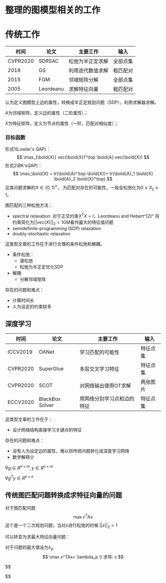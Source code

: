 # 整理的图模型相关的工作

# 传统工作

| 时间     | 论文      | 主要工作         | 输入     |
| -------- | --------- | ---------------- | -------- |
| CVPR2020 | SDRSAC    | 松弛为半正定求解 | 全部点集 |
| 2018     | GS        | 利用迭代数值求解 | 粗匹配对 |
| 2015     | FGM       | 邻域矩阵分解     | 全部点集 |
| 2005     | Leordeanu | 求解特征向量     | 粗匹配对 |

认为定义图模型上边的属性，转换成半正定规划问题（SDP），利用求解器求解。

$A$为邻域矩阵，定义边的属性（二阶属性）；

$X$为特征矩阵，定义为节点的属性（一阶，匹配对相似度）；



### 目标函数

形式1(Lowler's QAP)：
$$
\max_{\bold{X}} vec(\bold{X})^\top \bold{A} vec(\bold{X})
$$
形式2(BK'sQAP)：
$$
\max_\bold{X} = tr(\bold{A}^\top \bold{X})+ tr(\bold{A}_1 \bold{X} \bold{A}_2 \bold{X}^\top)
$$
这类问题求解的$X\in \{0,1\}^n$， 为匹配对存在的可能性，一般会松弛化为$0\leq X_{ij} \leq 1$。





图匹配的三种松弛方法： 

- spectral relaxation: 对于正交约束$X^TX=I$，Leordeanu and Hebert^[2]^ 将约束简化为$||vec(X)||_2=1$GM看作最大的特征值问题
-  semidefinite-programming (SDP) relaxation
- doubly-stochastic relaxation



这类型文章的工作在于进行合理的条件松弛和解耦。

- 条件松弛：
    - 谱松弛
    - 松弛为半正定优化SDP
- 解耦
    - 分解邻域矩阵

存在的问题和难点：

- 计算时间长
- 人为设定的约束较多



## 深度学习

| 时间     | 论文            | 主要工作                   | 输入     |
| -------- | --------------- | -------------------------- | -------- |
| ICCV2019 | OANet           | 学习匹配的可能性           | 特征点集 |
| CVPR2020 | SuperGlue       | 多层交叉学习特征           | 特征点集 |
| CVPR2020 | SCOT            | 对网络输出使用OT求解       | 两张图片 |
| ECCV2020 | BlackBox Solver | 用网络分别学习点和边的特征 | 特征点集 |



这类型文章的工作在于：

- 设计网络结构直接学习关键点的特征

存在的问题和难点：

- 没有人为设定边的属性，难以将传统问题转化成深度学习网络
- 数学解释少



$\nabla g \in R^{n\times m}, y \in R^{n\times m}$

$\nabla g^T y \in R^{n\times n}$







## 传统图匹配问题转换成求特征向量的问题



对于图匹配问题
$$
\max x^TAx 
$$
这个是一个二次规划问题，当对x进行松弛的时候 $||x||_2 = 1$

可以转变为求最大特征向量问题：

对于问题的最大值设为$\lambda_p$
$$
\max x^TAx= \lambda_p \\
求导: x
$$



$$

$$
